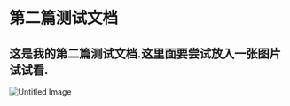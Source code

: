 # 第二篇测试文档

## 这是我的第二篇测试文档.这里面要尝试放入一张图片试试看.

![Untitled Image](http://bobolamian.qiniucdn.com/32598-e02fcdbeda1666b6.jpg)


